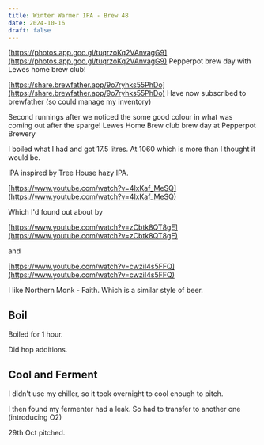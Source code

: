 ```yaml
---
title: Winter Warmer IPA - Brew 48
date: 2024-10-16
draft: false 
---
```


<!-- [![pot](/images/2024-06-07/1.jpg "foo")](/images/2024-06-07/1.jpg) -->

[https://photos.app.goo.gl/tuqrzoKq2VAnvagG9](https://photos.app.goo.gl/tuqrzoKq2VAnvagG9) Pepperpot brew day with Lewes home brew club!



[https://share.brewfather.app/9o7ryhks55PhDo](https://share.brewfather.app/9o7ryhks55PhDo) Have now subscribed to brewfather (so could manage my inventory)



Second runnings after we noticed the some good colour in what was coming out after the sparge! Lewes Home Brew club brew day at Pepperpot Brewery

I boiled what I had and got 17.5 litres. At 1060 which is more than I thought it would be.


IPA inspired by Tree House hazy IPA.

[https://www.youtube.com/watch?v=4lxKaf_MeSQ](https://www.youtube.com/watch?v=4lxKaf_MeSQ)

Which I'd found out about by

[https://www.youtube.com/watch?v=zCbtk8QT8gE](https://www.youtube.com/watch?v=zCbtk8QT8gE)

and

[https://www.youtube.com/watch?v=cwziI4s5FFQ](https://www.youtube.com/watch?v=cwziI4s5FFQ)

I like Northern Monk - Faith. Which is a similar style of beer.



## Boil

Boiled for 1 hour.

Did hop additions.

## Cool and Ferment

I didn't use my chiller, so it took overnight to cool enough to pitch.

I then found my fermenter had a leak. So had to transfer to another one (introducing O2)

29th Oct pitched.


